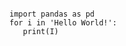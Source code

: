 <link rel="stylesheet" href="http://cdnjs.cloudflare.com/ajax/libs/highlight.js/9.2.0/styles/default.css">
<script src="https://code.jquery.com/jquery-2.2.2.min.js" integrity="sha256-36cp2Co+/62rEAAYHLmRCPIych47CvdM+uTBJwSzWjI=" crossorigin="anonymous"></script>
<script>hljs.initHighlightingOnLoad();</script>


<pre><code class="python">
import pandas as pd
for i in 'Hello World!':
   print(I)
</code></pre>
